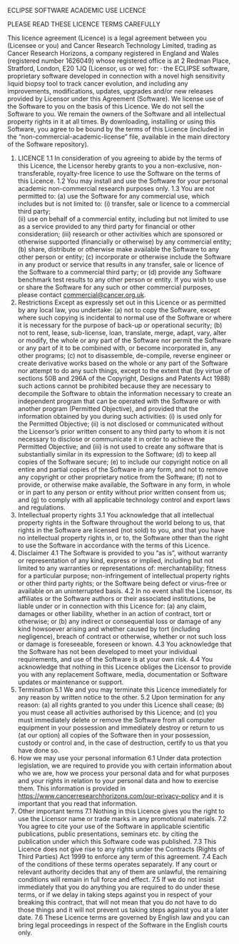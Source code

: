 ECLIPSE SOFTWARE ACADEMIC USE LICENCE

PLEASE READ THESE LICENCE TERMS CAREFULLY

This licence agreement (Licence) is a legal agreement between you (Licensee or you) and Cancer Research Technology Limited, trading as Cancer Research Horizons, a company registered in England and Wales (registered number 1626049) whose registered office is at 2 Redman Place, Stratford, London, E20 1JQ (Licensor, us or we) for:
·	the ECLIPSE software, proprietary software developed in connection with a novel high sensitivity liquid biopsy tool to track cancer evolution, and including any improvements, modifications, updates, upgrades and/or new releases provided by Licensor under this Agreement (Software).
We license use of the Software to you on the basis of this Licence. We do not sell the Software to you. We remain the owners of the Software and all intellectual property rights in it at all times. 
By downloading, installing or using this Software, you agree to be bound by the terms of this Licence (included in the “non-commercial-academic-license” file, available in the main directory of the Software repository). 
1.	LICENCE
1.1	In consideration of you agreeing to abide by the terms of this Licence, the Licensor hereby grants to you a non-exclusive, non-transferable, royalty-free licence to use the Software on the terms of this Licence.
1.2	You may install and use the Software for your personal academic non-commercial research purposes only. 
1.3	You are not permitted to: 
(a)	use the Software for any commercial use, which includes but is not limited to: 
(i)	transfer, sale or licence to a commercial third party;  
(ii)	use on behalf of a commercial entity, including but not limited to use as a service provided to any third party for financial or other consideration;
(iii)	research or other activities which are sponsored or otherwise supported (financially or otherwise) by any commercial entity; 
(b)	share, distribute or otherwise make available the Software to any other person or entity;
(c)	incorporate or otherwise include the Software in any product or service that results in any transfer, sale or licence of the Software to a commercial third party; or
(d)	provide any Software benchmark test results to any other person or entity.
If you wish to use or share the Software for any such or other commercial purposes, please contact commercial@cancer.org.uk. 
2.	Restrictions
Except as expressly set out in this Licence or as permitted by any local law, you undertake:
(a)	not to copy the Software, except where such copying is incidental to normal use of the Software or where it is necessary for the purpose of back-up or operational security;
(b)	not to rent, lease, sub-license, loan, translate, merge, adapt, vary, alter or modify, the whole or any part of the Software nor permit the Software or any part of it to be combined with, or become incorporated in, any other programs;
(c)	not to disassemble, de-compile, reverse engineer or create derivative works based on the whole or any part of the Software nor attempt to do any such things, except to the extent that (by virtue of sections 50B and 296A of the Copyright, Designs and Patents Act 1988) such actions cannot be prohibited because they are necessary to decompile the Software to obtain the information necessary to create an independent program that can be operated with the Software or with another program (Permitted Objective), and provided that the information obtained by you during such activities:
(i)	is used only for the Permitted Objective;
(ii)	is not disclosed or communicated without the Licensor’s prior written consent to any third party to whom it is not necessary to disclose or communicate it in order to achieve the Permitted Objective; and
(iii)	is not used to create any software that is substantially similar in its expression to the Software;
(d)	to keep all copies of the Software secure;
(e)	to include our copyright notice on all entire and partial copies of the Software in any form, and not to remove any copyright or other proprietary notice from the Software;
(f)	not to provide, or otherwise make available, the Software in any form, in whole or in part to any person or entity without prior written consent from us; and
(g)	to comply with all applicable technology control and export laws and regulations.
3.	Intellectual property rights
3.1	You acknowledge that all intellectual property rights in the Software throughout the world belong to us, that rights in the Software are licensed (not sold) to you, and that you have no intellectual property rights in, or to, the Software other than the right to use the Software in accordance with the terms of this Licence.
4.	Disclaimer
4.1	The Software is provided to you “as is”, without warranty or representation of any kind, express or implied, including but not limited to any warranties or representations of: merchantability; fitness for a particular purpose; non-infringement of intellectual property rights or other third party rights; or the Software being defect or virus-free or available on an uninterrupted basis. 
4.2	In no event shall the Licensor, its affiliates or the Software authors or their associated institutions, be liable under or in connection with this Licence for: 
(a)	any claim, damages or other liability, whether in an action of contract, tort or otherwise; or
(b)	any indirect or consequential loss or damage of any kind howsoever arising and whether caused by tort (including negligence), breach of contract or otherwise, whether or not such loss or damage is foreseeable, foreseen or known.
4.3	You acknowledge that the Software has not been developed to meet your individual requirements, and use of the Software is at your own risk.
4.4	You acknowledge that nothing in this Licence obliges the Licensor to provide you with any replacement Software, media, documentation or Software updates or maintenance or support. 
5.	Termination
5.1	We and you may terminate this Licence immediately for any reason by written notice to the other. 
5.2	Upon termination for any reason:
(a)	all rights granted to you under this Licence shall cease;
(b)	you must cease all activities authorised by this Licence; and
(c)	you must immediately delete or remove the Software from all computer equipment in your possession and immediately destroy or return to us (at our option) all copies of the Software then in your possession, custody or control and, in the case of destruction, certify to us that you have done so.
6.	How we may use your personal information 
6.1	Under data protection legislation, we are required to provide you with certain information about who we are, how we process your personal data and for what purposes and your rights in relation to your personal data and how to exercise them. This information is provided in https://www.cancerresearchhorizons.com/our-privacy-policy and it is important that you read that information.
7.	Other important terms
7.1	Nothing in this Licence gives you the right to use the Licensor name or trade marks in any promotional materials. 
7.2	You agree to cite your use of the Software in applicable scientific publications, public presentations, seminars etc. by citing the publication under which this Software code was published. 
7.3	This Licence does not give rise to any rights under the Contracts (Rights of Third Parties) Act 1999 to enforce any term of this agreement.
7.4	Each of the conditions of these terms operates separately. If any court or relevant authority decides that any of them are unlawful, the remaining conditions will remain in full force and effect.
7.5	If we do not insist immediately that you do anything you are required to do under these terms, or if we delay in taking steps against you in respect of your breaking this contract, that will not mean that you do not have to do those things and it will not prevent us taking steps against you at a later date.
7.6	These Licence terms are governed by English law and you can bring legal proceedings in respect of the Software in the English courts only. 

